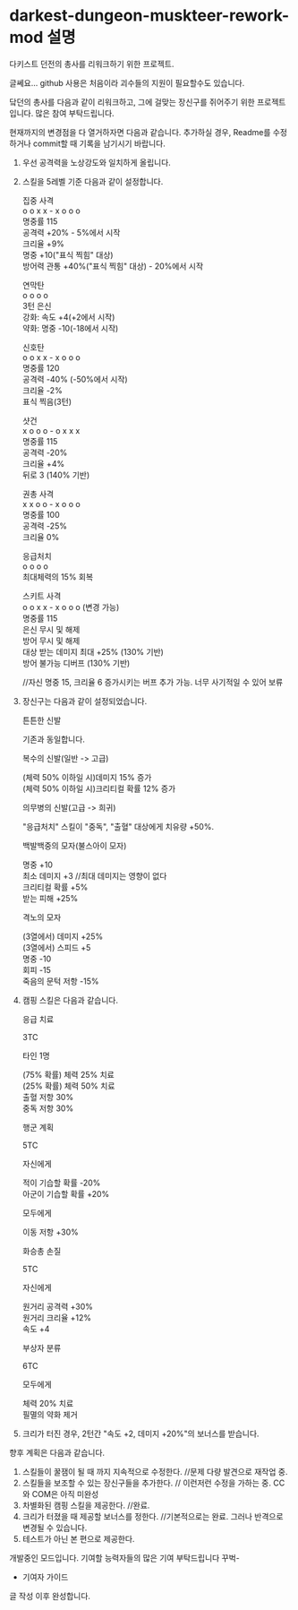 # darkest-dungeon-muskteer-rework-mod 설명

다키스트 던전의 총사를 리워크하기 위한 프로젝트.

글쎄요... github 사용은 처음이라 괴수들의 지원이 필요할수도 있습니다.

닼던의 총사를 다음과 같이 리워크하고, 그에 걸맞는 장신구를 쥐어주기 위한 프로젝트입니다. 많은 참여 부탁드립니다.

현재까지의 변경점을 다 열거하자면 다음과 같습니다. 추가하실 경우, Readme를 수정하거나 commit할 때 기록을 남기시기 바랍니다.

1. 우선 공격력을 노상강도와 일치하게 올립니다.
2. 스킬을 5레벨 기준 다음과 같이 설정합니다.

    집중 사격  
    o o x x - x o o o  
    명중률 115  
    공격력 +20% - 5%에서 시작  
    크리율 +9%  
    명중 +10("표식 찍힘" 대상)  
    방어력 관통 +40%("표식 찍힘" 대상) - 20%에서 시작  

    연막탄  
    o o o o  
    3턴 은신  
    강화: 속도 +4(+2에서 시작)  
    약화: 명중 -10(-18에서 시작)  

    신호탄  
    o o x x - x o o o  
    명중률 120  
    공격력 -40% (-50%에서 시작)  
    크리율 -2%  
    표식 찍음(3턴)  

    샷건  
    x o o o - o x x x  
    명중률 115  
    공격력 -20%  
    크리율 +4%  
    뒤로 3 (140% 기반)  

    권총 사격  
    x x o o - x o o o  
    명중률 100  
    공격력 -25%  
    크리율 0%  

    응급처치  
    o o o o  
    최대체력의 15% 회복  

    스키트 사격  
    o o x x - x o o o (변경 가능)  
    명중률 115  
    은신 무시 및 해제  
    방어 무시 및 해제  
    대상 받는 데미지 최대 +25% (130% 기반)  
    방어 불가능 디버프 (130% 기반)  

    //자신 명중 15, 크리율 6 증가시키는 버프 추가 가능. 너무 사기적일 수 있어 보류

3. 장신구는 다음과 같이 설정되었습니다.

    튼튼한 신발  

    기존과 동일합니다.  

    복수의 신발(일반 -> 고급)  

    (체력 50% 이하일 시)데미지 15% 증가  
    (체력 50% 이하일 시)크리티컬 확률 12% 증가  

    의무병의 신발(고급 -> 희귀)  

    "응급처치" 스킬이 "중독", "출혈" 대상에게 치유량 +50%.  

    백발백중의 모자(불스아이 모자)  

    명중 +10  
    최소 데미지 +3 //최대 데미지는 영향이 없다  
    크리티컬 확률 +5%  
    받는 피해 +25%  

    격노의 모자  

    (3열에서) 데미지 +25%  
    (3열에서) 스피드 +5  
    명중 -10  
    회피 -15  
    죽음의 문턱 저항 -15%  

4. 캠핑 스킬은 다음과 같습니다.

    응급 치료

    3TC

    타인 1명

    (75% 확률) 체력 25% 치료  
    (25% 확률) 체력 50% 치료  
    출혈 저항 30%  
    중독 저항 30%  

    행군 계획

    5TC

    자신에게

    적이 기습할 확률 -20%  
    아군이 기습할 확률 +20%  

    모두에게

    이동 저항 +30%

    화승총 손질

    5TC

    자신에게

    원거리 공격력 +30%  
    원거리 크리율 +12%  
    속도 +4  

    부상자 분류  

    6TC  

    모두에게  

    체력 20% 치료  
    필멸의 약화 제거  

5. 크리가 터진 경우, 2턴간 "속도 +2, 데미지 +20%"의 보너스를 받습니다.

향후 계획은 다음과 같습니다.

1. 스킬들이 꿀잼이 될 때 까지 지속적으로 수정한다. //문제 다량 발견으로 재작업 중.
2. 스킬들을 보조할 수 있는 장신구들을 추가한다. // 이런저런 수정을 가하는 중. CC와 COM은 아직 미완성
3. 차별화된 캠핑 스킬을 제공한다. //완료.
4. 크리가 터졌을 때 제공할 보너스를 정한다. //기본적으로는 완료. 그러나 반격으로 변경될 수 있습니다.
5. 테스트가 아닌 본 편으로 제공한다.

개발중인 모드입니다. 기여할 능력자들의 많은 기여 부탁드립니다 꾸벅-

+ 기여자 가이드

글 작성 이후 완성합니다.
